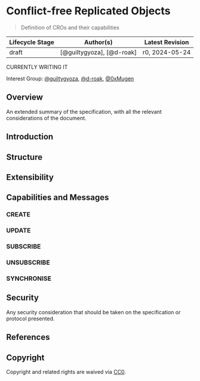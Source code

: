 # Conflict-free Replicated Objects

> Definition of CROs and their capabilities

| Lifecycle Stage | Author(s)                 | Latest Revision |
|-----------------|---------------------------|-----------------|
| draft           | [@guiltygyoza], [@d-roak] | r0, 2024-05-24  |

CURRENTLY WRITING IT

Interest Group: [@guiltygyoza](https://github.com/guiltygyoza), [@d-roak](https://github.com/d-roak), [@0xMugen](https://github.com/0xMugen)

## Overview

An extended summary of the specification, with all the relevant considerations of the document.

## Introduction


## Structure


## Extensibility


## Capabilities and Messages

### CREATE

### UPDATE

### SUBSCRIBE

### UNSUBSCRIBE

### SYNCHRONISE


## Security

Any security consideration that should be taken on the specification or protocol presented.

## References


## Copyright

Copyright and related rights are waived via [CC0](https://creativecommons.org/publicdomain/zero/1.0/).

